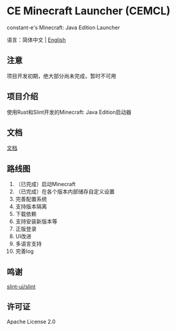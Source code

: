 # CE Minecraft Launcher (CEMCL)
constant-e's Minecraft: Java Edition Launcher

语言：简体中文 | [English](README_EN.md)

## 注意
项目开发初期，绝大部分尚未完成，暂时不可用

## 项目介绍
使用Rust和Slint开发的Minecraft: Java Edition启动器

## 文档
[文档](https://constant-e.github.io/CEMCL/docs)

## 路线图
1. （已完成）启动Minecraft
2. （已完成）在各个版本内部储存自定义设置
3. 完善配置系统
4. 支持版本隔离
5. 下载依赖
6. 支持安装新版本等
7. 正版登录
8. UI改进
9. 多语言支持
10. 完善log

## 鸣谢
[slint-ui/slint](https://github.com/slint-ui/slint)

## 许可证
Apache License 2.0
